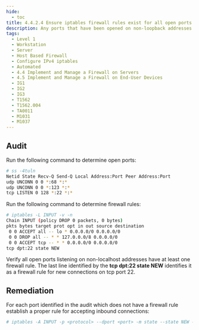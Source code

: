 ```yaml
---
hide:
  - toc
title: 4.4.2.4 Ensure iptables firewall rules exist for all open ports
description: Any ports that have been opened on non-loopback addresses need firewall rules to govern traffic.
tags:
  - Level 1
  - Workstation
  - Server
  - Host Based Firewall
  - Configure IPv4 iptables
  - Automated
  - 4.4 Implement and Manage a Firewall on Servers
  - 4.5 Implement and Manage a Firewall on End-User Devices
  - IG1
  - IG2
  - IG3
  - T1562
  - T1562.004
  - TA0011
  - M1031
  - M1037
---
```


## Audit
Run the following command to determine open ports:
```bash
# ss -4tuln
Netid State Recv-Q Send-Q Local Address:Port Peer Address:Port
udp UNCONN 0 0 *:68 *:*
udp UNCONN 0 0 *:123 *:*
tcp LISTEN 0 128 *:22 *:*
```

Run the following command to determine firewall rules:
```bash
# iptables -L INPUT -v -n
Chain INPUT (policy DROP 0 packets, 0 bytes)
pkts bytes target prot opt in out source destination
 0 0 ACCEPT all -- lo * 0.0.0.0/0 0.0.0.0/0
 0 0 DROP all -- * * 127.0.0.0/8 0.0.0.0/0
 0 0 ACCEPT tcp -- * * 0.0.0.0/0 0.0.0.0/0
tcp dpt:22 state NEW
```

Verify all open ports listening on non-localhost addresses have at least one firewall rule. The last line identified by the **tcp dpt:22 state NEW** identifies it as a firewall rule for new connections on tcp port 22.

## Remediation
For each port identified in the audit which does not have a firewall rule establish a proper rule for accepting inbound connections:
```bash
# iptables -A INPUT -p <protocol> --dport <port> -m state --state NEW -j ACCEPT
```
